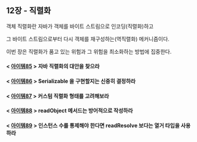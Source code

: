 ## 12장 - 직렬화

객체 직렬화란 자바가 객체를 바이트 스트림으로 인코딩(직렬화)하고 

그 바이트 스트림으로부터 다시 객체를 재구성하는(역직렬화) 메커니즘이다.

이번 장은 직렬화가 품고 있는 위험과 그 위험을 최소화하는 방법에 집중한다.

#### < [아이템85](https://github.com/ziippy/EffectiveJava/tree/master/src/chapter12/item85) > 자바 직렬화의 대안을 찾으라

#### < [아이템86](https://github.com/ziippy/EffectiveJava/tree/master/src/chapter12/item86) > Serializable 을 구현할지는 신중히 결정하라

#### < [아이템87](https://github.com/ziippy/EffectiveJava/tree/master/src/chapter12/item87) > 커스텀 직렬화 형태를 고려해보라

#### < [아이템88](https://github.com/ziippy/EffectiveJava/tree/master/src/chapter12/item88) > readObject 메서드는 방어적으로 작성하라

#### < [아이템89](https://github.com/ziippy/EffectiveJava/tree/master/src/chapter12/item89) > 인스턴스 수를 통제해야 한다면 readResolve 보다는 열거 타입을 사용하라
